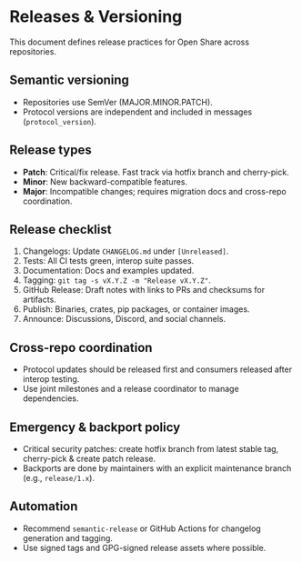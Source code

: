 # Releases & Versioning

This document defines release practices for Open Share across repositories.

## Semantic versioning
- Repositories use SemVer (MAJOR.MINOR.PATCH).
- Protocol versions are independent and included in messages (`protocol_version`).

## Release types
- **Patch**: Critical/fix release. Fast track via hotfix branch and cherry-pick.
- **Minor**: New backward-compatible features.
- **Major**: Incompatible changes; requires migration docs and cross-repo coordination.

## Release checklist
1. Changelogs: Update `CHANGELOG.md` under `[Unreleased]`.
2. Tests: All CI tests green, interop suite passes.
3. Documentation: Docs and examples updated.
4. Tagging: `git tag -s vX.Y.Z -m "Release vX.Y.Z"`.
5. GitHub Release: Draft notes with links to PRs and checksums for artifacts.
6. Publish: Binaries, crates, pip packages, or container images.
7. Announce: Discussions, Discord, and social channels.

## Cross-repo coordination
- Protocol updates should be released first and consumers released after interop testing.
- Use joint milestones and a release coordinator to manage dependencies.

## Emergency & backport policy
- Critical security patches: create hotfix branch from latest stable tag, cherry-pick & create patch release.
- Backports are done by maintainers with an explicit maintenance branch (e.g., `release/1.x`).

## Automation
- Recommend `semantic-release` or GitHub Actions for changelog generation and tagging.
- Use signed tags and GPG-signed release assets where possible.

